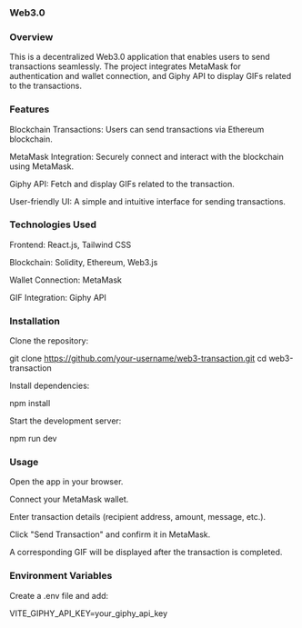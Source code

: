 ### Web3.0 

### Overview

This is a decentralized Web3.0 application that enables users to send transactions seamlessly. The project integrates MetaMask for authentication and wallet connection, and Giphy API to display GIFs related to the transactions.

### Features

Blockchain Transactions: Users can send transactions via Ethereum blockchain.

MetaMask Integration: Securely connect and interact with the blockchain using MetaMask.

Giphy API: Fetch and display GIFs related to the transaction.

User-friendly UI: A simple and intuitive interface for sending transactions.

### Technologies Used

Frontend: React.js, Tailwind CSS

Blockchain: Solidity, Ethereum, Web3.js

Wallet Connection: MetaMask

GIF Integration: Giphy API

### Installation

Clone the repository:

git clone https://github.com/your-username/web3-transaction.git
cd web3-transaction

Install dependencies:

npm install

Start the development server:

npm run dev

### Usage

Open the app in your browser.

Connect your MetaMask wallet.

Enter transaction details (recipient address, amount, message, etc.).

Click "Send Transaction" and confirm it in MetaMask.

A corresponding GIF will be displayed after the transaction is completed.

### Environment Variables

Create a .env file and add:

VITE_GIPHY_API_KEY=your_giphy_api_key

